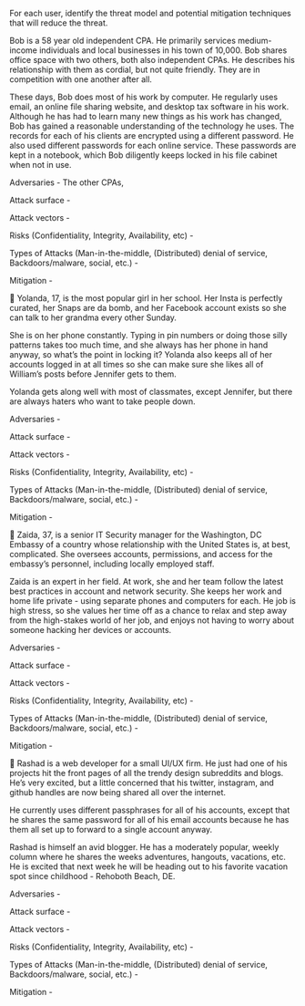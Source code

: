 For each user, identify the threat model and potential mitigation techniques that will reduce the threat.  

Bob is a 58 year old independent CPA.  He primarily services medium-income individuals and local businesses in his town of 10,000.  Bob shares office space with two others, both also independent CPAs.  He describes his relationship with them as cordial, but not quite friendly.  They are in competition with one another after all.  

These days, Bob does most of his work by computer.  He regularly uses email, an online file sharing website, and desktop tax software in his work.  Although he has had to learn many new things as his work has changed, Bob has gained a reasonable understanding of the technology he uses.  The records for each of his clients are encrypted using a different password.  He also used different passwords for each online service.  These passwords are kept in a notebook, which Bob diligently keeps locked in his file cabinet when not in use.

Adversaries - The other CPAs, 


Attack surface - 


Attack vectors -


Risks (Confidentiality, Integrity, Availability, etc) -


Types of Attacks (Man-in-the-middle, (Distributed) denial of service, Backdoors/malware, social, etc.) - 


Mitigation -


Yolanda, 17, is the most popular girl in her school.  Her Insta is perfectly curated, her Snaps are da bomb, and her Facebook account exists so she can talk to her grandma every other Sunday.  

She is on her phone constantly.  Typing in pin numbers or doing those silly patterns takes too much time, and she always has her phone in hand anyway, so what’s the point in locking it?  Yolanda also keeps all of her accounts logged in at all times so she can make sure she likes all of William’s posts before Jennifer gets to them.  

Yolanda gets along well with most of classmates, except Jennifer, but there are always haters who want to take people down.

Adversaries - 


Attack surface - 


Attack vectors -


Risks (Confidentiality, Integrity, Availability, etc) -


Types of Attacks (Man-in-the-middle, (Distributed) denial of service, Backdoors/malware, social, etc.) - 


Mitigation -


Zaida, 37, is a senior IT Security manager for the Washington, DC Embassy of a country whose relationship with the United States is, at best, complicated.  She oversees accounts, permissions, and access for the embassy’s personnel, including locally employed staff.  

Zaida is an expert in her field.  At work, she and her team follow the latest best practices in account and network security.  She keeps her work and home life private - using separate phones and computers for each.  He job is high stress, so she values her time off as a chance to relax and step away from the high-stakes world of her job, and enjoys not having to worry about someone hacking her devices or accounts.  

Adversaries - 


Attack surface - 


Attack vectors - 


Risks (Confidentiality, Integrity, Availability, etc) - 


Types of Attacks (Man-in-the-middle, (Distributed) denial of service, Backdoors/malware, social, etc.) - 


Mitigation -




Rashad is a web developer for a small UI/UX firm.  He just had one of his projects hit the front pages of all the trendy design subreddits and blogs.  He’s very excited, but a little concerned that his twitter, instagram, and github handles are now being shared all over the internet.  

He currently uses different passphrases for all of his accounts, except that he shares the same password for all of his email accounts because he has them all set up to forward to a single account anyway.  

Rashad is himself an avid blogger.  He has a moderately popular, weekly column where he shares the weeks adventures, hangouts, vacations, etc.  He is excited that next week he will be heading out to his favorite vacation spot since childhood - Rehoboth Beach, DE.

Adversaries - 


Attack surface - 


Attack vectors -


Risks (Confidentiality, Integrity, Availability, etc) -


Types of Attacks (Man-in-the-middle, (Distributed) denial of service, Backdoors/malware, social, etc.) - 


Mitigation -




